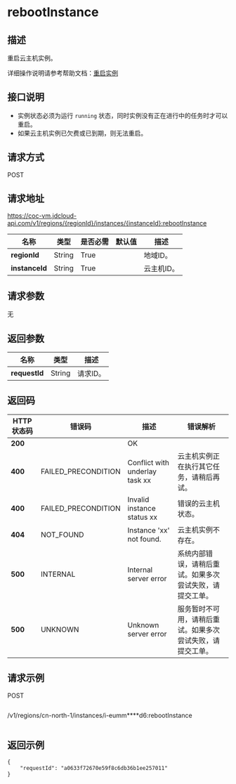 # rebootInstance


## 描述

重启云主机实例。

详细操作说明请参考帮助文档：[重启实例](https://docs.jdcloud.com/cn/virtual-machines/reboot-instance)

## 接口说明
- 实例状态必须为运行 `running` 状态，同时实例没有正在进行中的任务时才可以重启。
- 如果云主机实例已欠费或已到期，则无法重启。


## 请求方式
POST

## 请求地址
https://coc-vm.jdcloud-api.com/v1/regions/{regionId}/instances/{instanceId}:rebootInstance

|名称|类型|是否必需|默认值|描述|
|---|---|---|---|---|
|**regionId**|String|True| |地域ID。|
|**instanceId**|String|True| |云主机ID。|

## 请求参数
无


## 返回参数
|名称|类型|描述|
|---|---|---|
|**requestId**|String|请求ID。|


## 返回码
|HTTP状态码|错误码|描述|错误解析|
|---|---|---|---|
|**200**||OK||
|**400**|FAILED_PRECONDITION|Conflict with underlay task xx|云主机实例正在执行其它任务，请稍后再试。|
|**400**|FAILED_PRECONDITION|Invalid instance status xx|错误的云主机状态。|
|**404**|NOT_FOUND|Instance 'xx' not found.|云主机实例不存在。|
|**500**|INTERNAL|Internal server error|系统内部错误，请稍后重试。如果多次尝试失败，请提交工单。|
|**500**|UNKNOWN|Unknown server error|服务暂时不可用，请稍后重试。如果多次尝试失败，请提交工单。|

## 请求示例
POST
```
```
/v1/regions/cn-north-1/instances/i-eumm****d6:rebootInstance

```

```

## 返回示例
```
{
    "requestId": "a0633f72670e59f8c6db36b1ee257011"
}
```
